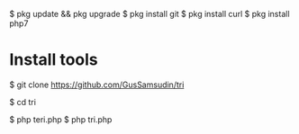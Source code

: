 $ pkg update && pkg upgrade
$ pkg install git
$ pkg install curl
$ pkg install php7
# Install tools
$ git clone https://github.com/GusSamsudin/tri

$ cd tri

$ php teri.php
$ php tri.php


